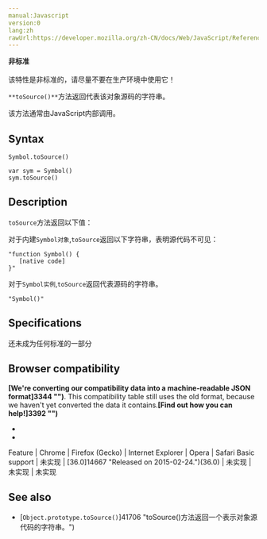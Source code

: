 ```yaml
---
manual:Javascript
version:0
lang:zh
rawUrl:https://developer.mozilla.org/zh-CN/docs/Web/JavaScript/Reference/Global_Objects/Symbol/toSource
---
```






**非标准**<br></br>该特性是非标准的，请尽量不要在生产环境中使用它！





`**toSource()**`方法返回代表该对象源码的字符串。



该方法通常由JavaScript内部调用。


## Syntax<a name="Syntax"></a>

```
Symbol.toSource()

var sym = Symbol()
sym.toSource()
```

## Description<a name="Description"></a>


`toSource`方法返回以下值：



对于内建`Symbol对象`,`toSource`返回以下字符串，表明源代码不可见：


```
"function Symbol() {
   [native code]
}"
```


对于`Symbol实例`,`toSource`返回代表源码的字符串。


```
"Symbol()"
```

## Specifications<a name="Specifications"></a>


还未成为任何标准的一部分


## Browser compatibility<a name="Browser_compatibility"></a>


**[We&#39;re converting our compatibility data into a machine-readable JSON format]3344 "")**. This compatibility table still uses the old format, because we haven&#39;t yet converted the data it contains.**[Find out how you can help!]3392 "")**


* 
* 

Feature | Chrome | Firefox (Gecko) | Internet Explorer | Opera | Safari 
Basic support | 未实现 | [36.0]14667 "Released on 2015-02-24.")(36.0) | 未实现 | 未实现 | 未实现 




## See also<a name="See_also"></a>

* [`Object.prototype.toSource()`]41706 "toSource()方法返回一个表示对象源代码的字符串。")<i></i>



